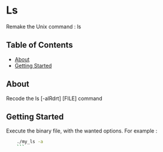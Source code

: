 # Ls

Remake the Unix command : ls

## Table of Contents

- [About](#about)
- [Getting Started](#getting-started)

## About

 Recode the ls [-alRdrt] [FILE] command

## Getting Started

Execute the binary file, with the wanted options. For example :

```bash
    ./my_ls -a
    ```
